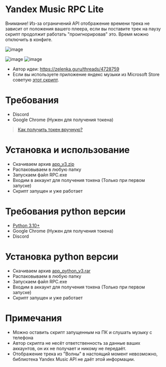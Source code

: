 # Yandex Music RPC Lite
Внимание! Из-за ограничений API отображение времени трека не зависит от положения вашего плеера, если вы поставите трек на паузу скрипт продолжит работать "проигнорировав" это. Время можно отключить в конфиге.

![image](https://cdn.discordapp.com/attachments/1117022431748554782/1117050058790146088/image.png)

![image](https://media.discordapp.net/attachments/1117022431748554782/1117042838404862012/image.png)
![image](https://media.discordapp.net/attachments/1117022431748554782/1117042482841141258/image.png)

- Автор идеи: https://zelenka.guru/threads/4728759
- Если вы используете приложение яндекс музыки из Microsoft Store советую [этот скрипт](https://github.com/KycTik31/YMD-plus/). 
# Требования
- Discord
- Google Chrome (Нужен для получения токена)
> [Как получить токен вручную?](https://yandex-music.readthedocs.io/en/main/token.html)
# Установка и использование
- Скачиваем архив [app_v3.zip](https://github.com/Soto4ka37/Yandex-Music-RPC-Lite/releases/download/v3/app_v3.zip)
- Распаковываем в любую папку
- Запускаем файл RPC.exe
- Входим в аккаунт для получения токена (Только при первом запуске)
- Скрипт запущен и уже работает
# Требования python версии
- [Python 3.10+](https://www.python.org/downloads/)
- Google Chrome (Нужен для получения токена)
- Discord
# Установка python версии
- Скачиваем архив [app_python_v3.rar](https://github.com/Soto4ka37/Yandex-Music-RPC-Lite/releases/download/v3/app_python_v3.rar)
- Распаковываем в любую папку
- Запускаем файл RPC.exe
- Входим в аккаунт для получения токена (Только при первом запуске)
- Скрипт запущен и уже работает
# Примечания
- Можно оставить скрипт запущенным на ПК и слушать музыку с телефона
- Автор скрипта не несёт ответственность за данные ваших аккаунтов, он их не получает и никому не передаёт.
- Отображение трека из "Волны" в настоящий момент невозможно, библиотека Yandex Music API не даёт этой информации.

